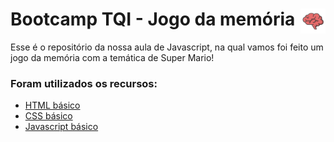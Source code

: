 # Bootcamp TQI - Jogo da memória <img width="40" align="right" src="https://raw.githubusercontent.com/OVinicius1995/BOOT_TQI_Jogo_Memoria/main/Jogo-Da-Memoria/img/brain.png">

Esse é o repositório da nossa aula de Javascript, na qual vamos foi feito um jogo da memória com a temática de Super Mario! 

### Foram utilizados os recursos:

* [HTML básico](https://www.w3schools.com/html/)
* [CSS básico](https://developer.mozilla.org/pt-BR/docs/Web/CSS)
* [Javascript básico](https://developer.mozilla.org/pt-BR/docs/Web/JavaScript)


